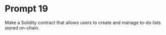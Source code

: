 # Prompt 19
Make a Solidity contract that allows users to create and manage to-do lists stored on-chain.